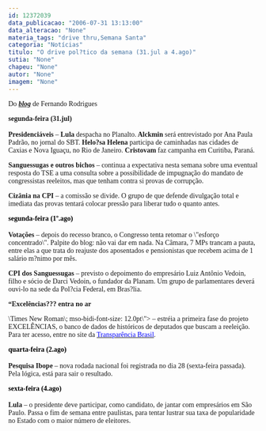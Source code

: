 ```yaml
---
id: 12372039
data_publicacao: "2006-07-31 13:13:00"
data_alteracao: "None"
materia_tags: "drive thru,Semana Santa"
categoria: "Notícias"
titulo: "O drive pol?tico da semana (31.jul a 4.ago)"
sutia: "None"
chapeu: "None"
autor: "None"
imagem: "None"
---
```

<p><STRONG><FONT face=Verdana></FONT></STRONG><SPAN id=txt></p>
<p><P><STRONG><FONT face=Verdana></FONT></STRONG></p>
<p><P><SPAN><?xml:namespace prefix = o ns = \"urn:schemas-microsoft-com:office:office\" /><o:p><STRONG><FONT face=Verdana></FONT></STRONG></o:p></SPAN></P></p>
<p><P><SPAN><FONT face=Verdana>Do<STRONG> <EM><A href=\"https://uolpolitica.blog.uol.com.br/\" target=_blank>blog</A></EM></STRONG> de Fernando Rodrigues</FONT></SPAN></P></p>
<p><P><FONT face=Verdana><SPAN><STRONG>segunda-feira (31.jul)<BR></STRONG><BR><B>Presidenciáveis</B> – <B>Lula </B>despacha no Planalto.<B> Alckmin</B> será entrevistado por Ana Paula Padrão, no jornal do SBT. <B>Helo?sa Helena</B> participa de caminhadas nas cidades de Caxias e Nova Iguaçu, no Rio de Janeiro. <B>Cristovam </B>faz campanha em Curitiba, Paraná.<o:p></o:p></SPAN> </FONT></P></p>
<p><P><FONT face=Verdana></FONT></P></p>
<p><P><FONT face=Verdana><B style=\"mso-bidi-font-weight: normal\"><SPAN style=\"FONT-SIZE: 10pt; FONT-FAMILY: Arial; mso-bidi-font-family: \Times New Roman\; mso-bidi-font-size: 12.0pt\">Sanguessugas e outros bichos</SPAN></B><SPAN style=\"FONT-SIZE: 10pt; FONT-FAMILY: Arial; mso-bidi-font-family: \Times New Roman\; mso-bidi-font-size: 12.0pt\"> – continua a expectativa nesta semana sobre uma eventual resposta do TSE a uma consulta sobre a possibilidade de impugnação do mandato de congressistas reeleitos, mas que tenham contra si provas de corrupção.<o:p></o:p></SPAN></FONT></P></p>
<p><P><FONT face=Verdana><B style=\"mso-bidi-font-weight: normal\"><SPAN style=\"FONT-SIZE: 10pt; FONT-FAMILY: Arial; mso-bidi-font-family: \Times New Roman\; mso-bidi-font-size: 12.0pt\">Cizânia na CPI</SPAN></B><SPAN style=\"FONT-SIZE: 10pt; FONT-FAMILY: Arial; mso-bidi-font-family: \Times New Roman\; mso-bidi-font-size: 12.0pt\"> – a comissão se divide. O grupo de que defende divulgação total e imediata das provas tentará colocar pressão para liberar tudo o quanto antes.<o:p></o:p></SPAN></FONT></P></p>
<p><P><B style=\"mso-bidi-font-weight: normal\"><SPAN style=\"FONT-SIZE: 10pt; COLOR: red; FONT-FAMILY: Arial; mso-bidi-font-family: \Times New Roman\; mso-bidi-font-size: 12.0pt\"><FONT face=Verdana color=#000000><SPAN><STRONG>segunda-feira (1º.ago)<BR></STRONG></SPAN></FONT></SPAN></B><SPAN style=\"FONT-SIZE: 10pt; FONT-FAMILY: Arial; mso-bidi-font-family: \Times New Roman\; mso-bidi-font-size: 12.0pt\"><BR><FONT face=Verdana><B>Votações</B> – depois do recesso branco, o Congresso tenta retomar o \"esforço concentrado\". Palpite do blog: não vai dar em nada. Na Câmara, 7 MPs trancam a pauta, entre elas a que trata do reajuste dos aposentados e pensionistas que recebem acima de 1 salário m?nimo por mês.<o:p></o:p></FONT></SPAN></P></p>
<p><P><FONT face=Verdana><B><SPAN style=\"FONT-SIZE: 10pt; FONT-FAMILY: Arial; mso-bidi-font-family: \Times New Roman\; mso-bidi-font-size: 12.0pt\">CPI dos Sanguessugas</SPAN></B><SPAN style=\"FONT-SIZE: 10pt; FONT-FAMILY: Arial; mso-bidi-font-family: \Times New Roman\; mso-bidi-font-size: 12.0pt\"> – previsto o depoimento do empresário Luiz Antônio Vedoin, filho e sócio de Darci Vedoin, o fundador da Planam. Um grupo de parlamentares deverá ouvi-lo na sede da Pol?cia Federal, em Bras?lia.<o:p></o:p></SPAN></FONT></P></p>
<p><P><FONT face=Verdana><B style=\"mso-bidi-font-weight: normal\"><SPAN style=\"FONT-SIZE: 10pt; FONT-FAMILY: Arial; mso-bidi-font-family: \Times New Roman\; mso-bidi-font-size: 12.0pt\">“Excelências??? entra no ar</SPAN></B><SPAN style=\"FONT-SIZE: 10pt; FONT-FAMILY: Arial; mso-bidi-font-family:</p>
<p> \Times New Roman\; mso-bidi-font-size: 12.0pt\"> – estréia a primeira fase do projeto EXCELÊNCIAS, o banco de dados de históricos de deputados que buscam a reeleição. Para ter acesso, entre no site da <A href=\"https://www.transparencia.org.br/\"><FONT color=#0000ff>Transparência Brasil</FONT></A>.</SPAN></FONT></P></p>
<p><P><B style=\"mso-bidi-font-weight: normal\"><SPAN style=\"FONT-SIZE: 10pt; COLOR: red; FONT-FAMILY: Arial; mso-bidi-font-family: \Times New Roman\; mso-bidi-font-size: 12.0pt\"><FONT face=Verdana color=#000000><SPAN><STRONG>quarta-feira (2.ago)<BR></STRONG></SPAN></FONT></SPAN></B><SPAN style=\"FONT-SIZE: 10pt; FONT-FAMILY: Arial; mso-bidi-font-family: \Times New Roman\; mso-bidi-font-size: 12.0pt\"><BR><FONT face=Verdana><B>Pesquisa Ibope</B> – nova rodada nacional foi registrada no dia 28 (sexta-feira passada). Pela lógica, está para sair o resultado.<o:p></o:p></FONT></SPAN></P></p>
<p><P><B style=\"mso-bidi-font-weight: normal\"><SPAN style=\"FONT-SIZE: 10pt; COLOR: red; FONT-FAMILY: Arial; mso-bidi-font-family: \Times New Roman\; mso-bidi-font-size: 12.0pt\"><FONT face=Verdana color=#000000><SPAN><STRONG>sexta-feira (4.ago)<BR></STRONG></SPAN></FONT></SPAN></B><SPAN style=\"FONT-SIZE: 10pt; FONT-FAMILY: Arial; mso-bidi-font-family: \Times New Roman\; mso-bidi-font-size: 12.0pt\"><BR><FONT face=Verdana><B>Lula</B> – o presidente deve participar, como candidato, de jantar com empresários em São Paulo. Passa o fim de semana entre paulistas, para tentar lustrar sua taxa de popularidade no Estado com o maior número de eleitores.</FONT></SPAN></P></SPAN> </p>
